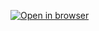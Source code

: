 [![Open in browser](https://img.shields.io/badge/Live%20Demo-HTML--course-blueviolet?style=for-the-badge)](https://estella-alanreys.github.io/HTML-course/)
